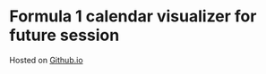 # Formula 1 calendar visualizer for future session

Hosted on [Github.io](https://roland31x.github.io/f1-countdown/)
